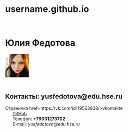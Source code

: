 # username.github.io
<html>
<head>
 <meta charset="utf-8">
 <title>Моя личная страничка</title>
<left><h1>Юлия Федотова</h1></left>
<left><img alt="Это я" width="15%" src="me.jpg"></left>
<br/>
      <h2>Контакты: yusfedotova@edu.hse.ru</h2>
Страничка <a> href=https://vk.com/id119563938/>vkontakte</a>
 <br/>
      <a href=https://github.com/username>GitHub</a>
 <br/>
      Телефон: <b>+79031273702</b>
<br/>
      E-mail: <i>yusfedotova@edu.hse.ru</i>
 </body>
  </html>
